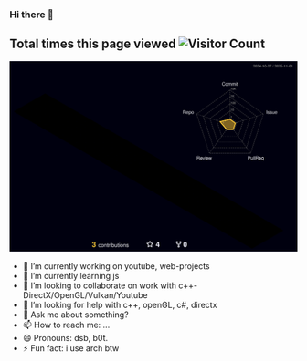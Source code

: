 ### Hi there 👋
## Total times this page viewed ![Visitor Count](https://profile-counter.glitch.me/DarkSunB0t/count.svg)
![](./profile-3d-contrib/profile-night-rainbow.svg)


- 🔭 I’m currently working on youtube, web-projects
- 🌱 I’m currently learning js
- 👯 I’m looking to collaborate on work with c++-DirectX/OpenGL/Vulkan/Youtube
- 🤔 I’m looking for help with c++, openGL, c#, directx
- 💬 Ask me about something?
- 📫 How to reach me: ...
- 😄 Pronouns: dsb, b0t. 
- ⚡ Fun fact: i use arch btw

<!--
**DarkSunB0t/DarkSunB0t** is a ✨ _special_ ✨ repository because its `README.md` (this file) appears on your GitHub profile.
-->
